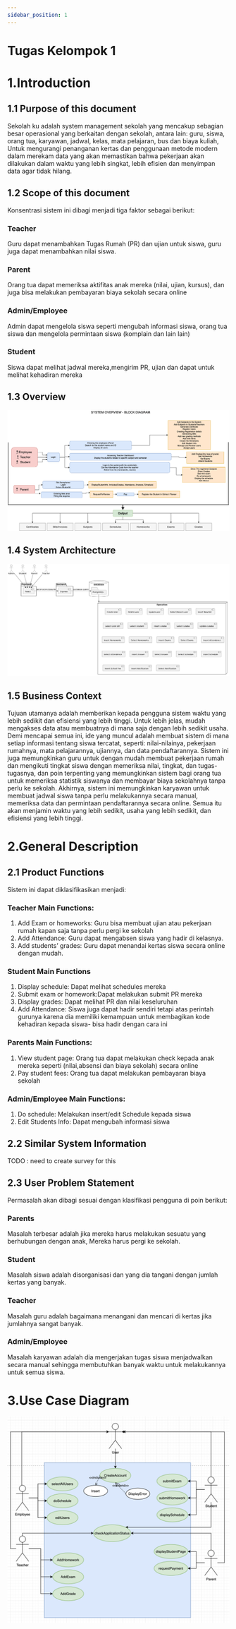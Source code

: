 ```yaml
---
sidebar_position: 1
---
```


# Tugas Kelompok 1

# 1.Introduction

## 1.1 Purpose of this document

Sekolah ku adalah system management sekolah yang mencakup sebagian besar
operasional yang berkaitan dengan sekolah, antara lain: guru, siswa, orang tua,
karyawan, jadwal, kelas, mata pelajaran, bus dan biaya kuliah, Untuk
mengurangi penanganan kertas dan penggunaan metode modern dalam merekam data
yang akan memastikan bahwa pekerjaan akan dilakukan dalam waktu yang lebih singkat, lebih efisien
dan menyimpan data agar tidak hilang.

## 1.2 Scope of this document

Konsentrasi sistem ini dibagi menjadi tiga faktor sebagai berikut:

### Teacher

Guru dapat menambahkan Tugas Rumah (PR) dan ujian untuk
siswa, guru juga dapat menambahkan nilai siswa.

### Parent

Orang tua dapat memeriksa aktifitas anak mereka (nilai,
ujian, kursus), dan juga bisa melakukan pembayaran biaya sekolah secara online

### Admin/Employee

Admin dapat mengelola siswa seperti mengubah informasi siswa, orang tua siswa dan mengelola permintaan siswa (komplain dan lain lain)

### Student

Siswa dapat melihat jadwal mereka,mengirim PR, ujian dan dapat untuk melihat kehadiran mereka

## 1.3 Overview

![image](./system-overview.png)

## 1.4 System Architecture

![image](./arch.png)

## 1.5 Business Context

Tujuan utamanya adalah memberikan kepada pengguna sistem waktu yang lebih sedikit dan efisiensi yang lebih tinggi. Untuk lebih jelas, mudah mengakses data atau membuatnya di mana saja dengan lebih sedikit usaha. Demi mencapai semua ini, ide yang muncul adalah membuat sistem di mana setiap informasi tentang siswa tercatat, seperti: nilai-nilainya, pekerjaan rumahnya, mata pelajarannya, ujiannya, dan data pendaftarannya. Sistem ini juga memungkinkan guru untuk dengan mudah membuat pekerjaan rumah dan mengikuti tingkat siswa dengan memeriksa nilai, tingkat, dan tugas-tugasnya, dan poin terpenting yang memungkinkan sistem bagi orang tua untuk memeriksa statistik siswanya dan membayar biaya sekolahnya tanpa perlu ke sekolah. Akhirnya, sistem ini memungkinkan karyawan untuk membuat jadwal siswa tanpa perlu melakukannya secara manual, memeriksa data dan permintaan pendaftarannya secara online. Semua itu akan menjamin waktu yang lebih sedikit, usaha yang lebih sedikit, dan efisiensi yang lebih tinggi.

# 2.General Description

## 2.1 Product Functions

Sistem ini dapat diklasifikasikan menjadi:

### Teacher Main Functions:

1. Add Exam or homeworks:
   Guru bisa membuat ujian
   atau pekerjaan rumah kapan saja tanpa perlu pergi ke sekolah
2. Add Attendance:
   Guru dapat mengabsen siswa yang hadir di
   kelasnya.
3. Add students’ grades:
   Guru dapat menandai kertas siswa secara
   online dengan mudah.

### Student Main Functions

1.  Display schedule: Dapat melihat schedules mereka
2.  Submit exam or homework:Dapat melakukan submit PR mereka
3.  Display grades: Dapat melihat PR dan nilai keseluruhan
4.  Add Attendance: Siswa juga dapat hadir sendiri tetapi atas perintah
    gurunya karena dia memiliki kemampuan untuk membagikan kode kehadiran kepada siswa- bisa hadir dengan cara ini

### Parents Main Functions:

1. View student page: Orang tua dapat melakukan check kepada anak mereka seperti (nilai,absensi dan biaya sekolah) secara online
2. Pay student fees: Orang tua dapat melakukan pembayaran biaya sekolah

### Admin/Employee Main Functions:

1. Do schedule: Melakukan insert/edit Schedule kepada siswa
1. Edit Students Info: Dapat mengubah informasi siswa

## 2.2 Similar System Information

TODO : need to create survey for this

## 2.3 User Problem Statement

Permasalah akan dibagi sesuai dengan klasifikasi pengguna di
poin berikut:

### Parents

Masalah terbesar adalah jika mereka harus melakukan sesuatu yang berhubungan dengan anak, Mereka harus pergi ke sekolah.

### Student

Masalah siswa adalah disorganisasi dan yang dia tangani
dengan jumlah kertas yang banyak.

### Teacher

Masalah guru adalah bagaimana menangani dan mencari di kertas jika
jumlahnya sangat banyak.

### Admin/Employee

Masalah karyawan adalah dia mengerjakan tugas siswa
menjadwalkan secara manual sehingga membutuhkan banyak waktu untuk melakukannya untuk semua siswa.

# 3.Use Case Diagram

![image](./Use-case.png)
